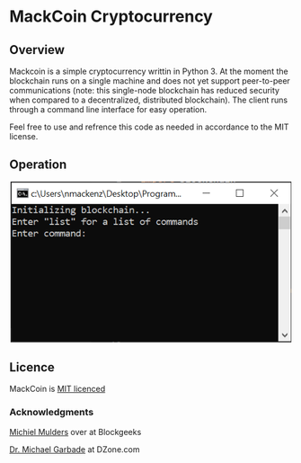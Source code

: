 # MackCoin Cryptocurrency 

## Overview
Mackcoin is a simple cryptocurrency writtin in Python 3. At the moment the blockchain runs on a single machine and does not yet support peer-to-peer communications (note: this single-node blockchain has reduced security when compared to a decentralized, distributed blockchain). The client runs through a command line interface for easy operation. 

Feel free to use and refrence this code as needed in accordance to the MIT license.

## Operation
<p align="center">
  <img src="./img/ScreenShot_1.PNG" alt="Launch screen" width="500">
</p>

## Licence

MackCoin is [MIT licenced](LICENSE)

### Acknowledgments
[Michiel Mulders](https://github.com/michielmulders/blockgeeks-build-blockchain-javascript/blob/master/blockchain.js) over at Blockgeeks

[Dr. Michael Garbade](https://dzone.com/articles/how-to-create-your-own-cryptocurrency-blockchain-i) at DZone.com
